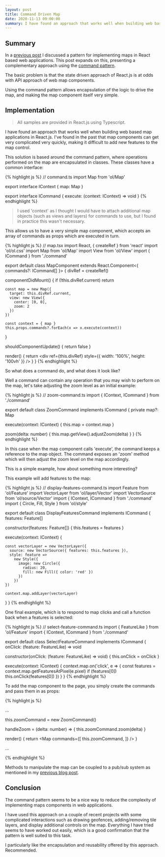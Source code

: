 ```yaml
---
layout: post
title: Command Driven Map
date: 2020-11-13 09:00:00
summary: I have found an approach that works well when building web based map applications in React.js. I've found in the past that map components can get very complicated very quickly, making it difficult to add new features to the map control.
---
```


## Summary

In a [previous post](/2020/08/14/event-driven-map/) I discussed a pattern for implementing maps in React based
web applications. This post expands on this, presenting a complementary approach using the
[command pattern](https://en.wikipedia.org/wiki/Command_pattern).

The basic problem is that the state driven approach of React.js is at odds with API approach of web map components.

Using the command pattern allows encapsulation of the logic to drive the map, and making the map component itself very simple.

## Implementation

> All samples are provided in React.js using Typescript.

I have found an approach that works well when building web based map applications in React.js. I've found in the past
that map components can get very complicated very quickly, making it difficult to add new features to the map control.

This solution is based around the command pattern, where operations performed on the map are encapsulated in
classes. These classes have a common interface:

{% highlight js %}
// command.ts
import Map from 'ol/Map'

export interface IContext {
  map: Map
}

export interface ICommand {
  execute: (context: IContext) => void
}
{% endhighlight %}

> I used 'context' as I thought I would have to attach additional map objects (such as views and layers) for commands to use, but I found in practice this wasn't necessary.

This allows us to have a very simple map component, which accepts an array of commands as props
which are executed in turn.

{% highlight js %}
// map.tsx
import React, { createRef } from 'react'
import 'ol/ol.css'
import Map from 'ol/Map'
import View from 'ol/View'
import { ICommand } from './command'

export default class MapComponent extends React.Component<{ commands?: ICommand[] }> {
  divRef = createRef<HTMLDivElement>()

  componentDidMount() {
    if (!this.divRef.current) return

    const map = new Map({
      target: this.divRef.current,
      view: new View({
        center: [0, 0],
        zoom: 2
      })
    })

    const context = { map }
    this.props.commands?.forEach(x => x.execute(context))
  }

  shouldComponentUpdate() {
    return false
  }

  render() {
    return <div ref={this.divRef} style={{ width: '100%', height: '100vh' }} />
  }
}
{% endhighlight %}

So what does a command do, and what does it look like? 

Well a command can contain any operation that you may wish to perform on the map, let's take adjusting the 
zoom level as an initial example:

{% highlight js %}
// zoom-command.ts
import { IContext, ICommand } from './command'

export default class ZoomCommand implements ICommand {
  private map?: Map

  execute(context: IContext) {
    this.map = context.map
  }

  zoom(delta: number) {
    this.map.getView().adjustZoom(delta)
  }
}
{% endhighlight %}

In this case when the map component calls 'execute', the command keeps a reference to the map object. The command
exposes an 'zoom' method which will then adjust the zoom level on the map accordingly.

This is a simple example, how about something more interesting?

This example will add features to the map:

{% highlight js %}
// display-features-command.ts
import Feature from 'ol/Feature'
import VectorLayer from 'ol/layer/Vector'
import VectorSource from 'ol/source/Vector'
import { IContext, ICommand } from './command'
import { Circle, Fill, Style } from 'ol/style'

export default class DisplayFeaturesCommand implements ICommand {
  features: Feature[]
  
  constructor(features: Feature[]) {
    this.features = features
  }

  execute(context: IContext) {

    const vectorLayer = new VectorLayer({
      source: new VectorSource({ features: this.features }),
      style: feature =>
        new Style({
          image: new Circle({
            radius: 20,
            fill: new Fill({ color: 'red' })
          })
        })
    })

    context.map.addLayer(vectorLayer)
  }
}
{% endhighlight %}

One final example, which is to respond to map clicks and call a function back when a features is selected:

{% highlight js %}
// select-feature-command.ts
import { FeatureLike } from 'ol/Feature'
import { IContext, ICommand } from './command'

export default class SelectFeatureCommand implements ICommand {
  onClick: (feature: FeatureLike) => void

  constructor(onClick: (feature: FeatureLike) => void) {
    this.onClick = onClick
  }

  execute(context: IContext) {
    context.map.on('click', e => {
      const features = context.map.getFeaturesAtPixel(e.pixel)
      if (features[0]) this.onClick(features[0])
    })
  }
}
{% endhighlight %}

To add the map component to the page, you simply create the commands and pass them in as props:

{% highlight js %}
  
  ...

  this.zoomCommand = new ZoomCommand()

  handleZoom = (delta: number) => {
    this.zoomCommand.zoom(delta)
  }

  render() {
    return <Map
      commands={[
        this.zoomCommand,
      ]}
    />
  }

  ...
  
{% endhighlight %}

Methods to manipulate the map can be coupled to a pub/sub system as mentioned in my
[previous blog post](/2020/08/14/event-driven-map/).

## Conclusion

The command pattern seems to be a nice way to reduce the complexity of implementing maps components in web
applications.

I have used this approach on a couple of recent projects with some complicated interactions such as drawing geofences,
adding/removing tile layers, and display additional controls on the map. Everything I have tried seems to have worked out easily, which is a good confirmation that the pattern is well
suited to this task.

I particularly like the encapsulation and reusability offered by this approach. Recommended.